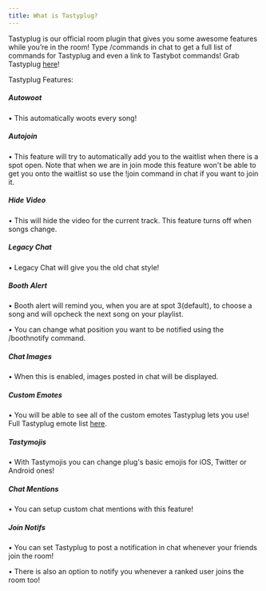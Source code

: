 ```yaml
---
title: What is Tastyplug?
---
```

Tastyplug is our official room plugin that gives you some awesome features while you’re in the room! Type /commands in chat to get a full list of commands for Tastyplug and even a link to Tastybot commands! Grab Tastyplug [here](https://tastyplug.tastycat.org/)!

Tastyplug Features:

#####  Autowoot
 • This automatically woots every song!
 
#####  Autojoin
 • This feature will try to automatically add you to the waitlist when there is a spot open. Note that when we are in join mode this feature won't be able to get you onto the waitlist so use the !join command in chat if you want to join it.
 
##### Hide Video
 • This will hide the video for the current track. This feature turns off when songs change.
 
##### Legacy Chat
 • Legacy Chat will give you the old chat style!
 
##### Booth Alert
 • Booth alert will remind you, when you are at spot 3(default), to choose a song and will opcheck the next song on your playlist.
 
 • You can change what position you want to be notified using the /boothnotify command.
 
##### Chat Images
 • When this is enabled, images posted in chat will be displayed.
 
##### Custom Emotes
 • You will be able to see all of the custom emotes Tastyplug lets you use! Full Tastyplug emote list [here](https://emotes.tastycat.org).
 
##### Tastymojis
 • With Tastymojis you can change plug's basic emojis for iOS, Twitter or Android ones!
 
##### Chat Mentions
 • You can setup custom chat mentions with this feature!
 
##### Join Notifs
 • You can set Tastyplug to post a notification in chat whenever your friends join the room!
 
 • There is also an option to notify you whenever a ranked user joins the room too!
